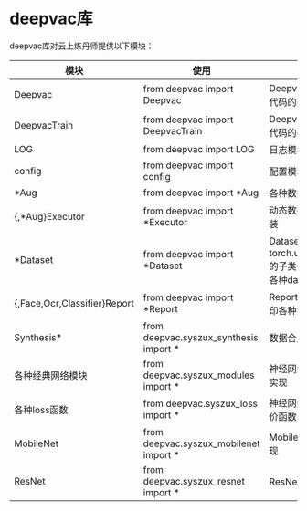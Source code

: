 # deepvac库
deepvac库对云上炼丹师提供以下模块：

|    模块            |      使用               |  说明   |
|--------------------|------------------------------|---------|
|Deepvac |from deepvac import Deepvac |Deepvac类体系，测试代码的基类|
|DeepvacTrain |from deepvac import DeepvacTrain |Deepvac类体系，训练代码的基类|
|LOG                 | from deepvac import LOG     |日志模块|
|config            | from deepvac import config    |配置模块 |
|*Aug          | from deepvac import *Aug       | 各种数据增强的类实现|
|{,*Aug}Executor      | from deepvac import *Executor   |动态数据增强的抽象封装|
|*Dataset       | from deepvac import *Dataset  | Dataset的扩展实现，torch.utils.data.Dataset的子类们，用于个性化各种dataloader|
|{,Face,Ocr,Classifier}Report   | from deepvac import *Report | Report类体系，用于打印各种测试报告|
|Synthesis*    | from deepvac.syszux_synthesis import * | 数据合成或者清洗|
|各种经典网络模块 | from deepvac.syszux_modules import * | 神经网络中经典block的实现 |
|各种loss函数 | from deepvac.syszux_loss import * | 神经网络中各种损失评价函数的实现 |
|MobileNet | from deepvac.syszux_mobilenet import * | MobileNet系列的模型实现 |
|ResNet | from deepvac.syszux_resnet import * | ResNet系列的模型实现 |

